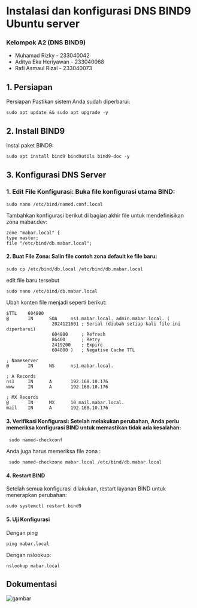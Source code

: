 # Instalasi dan konfigurasi DNS BIND9 Ubuntu server
### Kelompok A2 (DNS BIND9)
- Muhamad Rizky - 233040042
- Aditya Eka Heriyawan - 233040068
- Rafi Asmaul Rizal - 233040073
  
## 1. Persiapan

Persiapan
Pastikan sistem Anda sudah diperbarui:
  
    sudo apt update && sudo apt upgrade -y


## 2. Install BIND9
Instal paket BIND9:

    sudo apt install bind9 bind9utils bind9-doc -y


## 3. Konfigurasi DNS Server
### 1. Edit File Konfigurasi: Buka file konfigurasi utama BIND:

    sudo nano /etc/bind/named.conf.local

Tambahkan konfigurasi berikut di bagian akhir file untuk mendefinisikan zona mabar.dev:

    zone "mabar.local" {
    type master;
    file "/etc/bind/db.mabar.local";


#### 2. Buat File Zona: Salin file contoh zona default ke file baru:

    sudo cp /etc/bind/db.local /etc/bind/db.mabar.local

edit file baru tersebut

    sudo nano /etc/bind/db.mabar.local

Ubah konten file menjadi seperti berikut:

    $TTL    604800
    @       IN      SOA     ns1.mabar.local. admin.mabar.local. (
                     2024121601 ; Serial (diubah setiap kali file ini diperbarui)
                     604800     ; Refresh
                     86400      ; Retry
                     2419200    ; Expire
                     604800 )   ; Negative Cache TTL

    ; Nameserver
    @       IN      NS      ns1.mabar.local.
    
    ; A Records
    ns1     IN      A       192.168.10.176
    www     IN      A       192.168.10.176
    
    ; MX Records
    @       IN      MX      10 mail.mabar.local.
    mail    IN      A       192.168.10.176

#### 3. Verifikasi Konfigurasi: Setelah melakukan perubahan, Anda perlu memeriksa konfigurasi BIND untuk memastikan tidak ada kesalahan:
     sudo named-checkconf

Anda juga harus memeriksa file zona :

     sudo named-checkzone mabar.local /etc/bind/db.mabar.local


#### 4. Restart BIND
Setelah semua konfigurasi dilakukan, restart layanan BIND untuk menerapkan perubahan:

    sudo systemctl restart bind9

#### 5. Uji Konfigurasi

Dengan ping

    ping mabar.local

  Dengan nslookup:

    nslookup mabar.local 

## Dokumentasi

![gambar](mabar.local.rev2)


